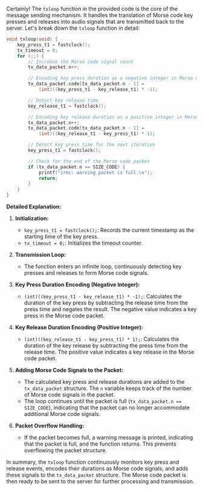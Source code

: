 Certainly! The `txloop` function in the provided code is the core of the message sending mechanism. It handles the translation of Morse code key presses and releases into audio signals that are transmitted back to the server. Let's break down the `txloop` function in detail:

```c
void txloop(void) {
    key_press_t1 = fastclock();
    tx_timeout = 0;
    for (;;) {
        // Increase the Morse code signal count
        tx_data_packet.n++;

        // Encoding key press duration as a negative integer in Morse code packet
        tx_data_packet.code[tx_data_packet.n - 1] =
            (int)((key_press_t1 - key_release_t1) * -1);

        // Detect key release time
        key_release_t1 = fastclock();

        // Encoding key release duration as a positive integer in Morse code packet
        tx_data_packet.n++;
        tx_data_packet.code[tx_data_packet.n - 1] =
            (int)((key_release_t1 - key_press_t1) * 1);

        // Detect key press time for the next iteration
        key_press_t1 = fastclock();

        // Check for the end of the Morse code packet
        if (tx_data_packet.n == SIZE_CODE) {
            printf("irmc: warning packet is full.\n");
            return;
        }
    }
}
```

**Detailed Explanation:**

1. **Initialization:**
   - `key_press_t1 = fastclock();`: Records the current timestamp as the starting time of the key press.
   - `tx_timeout = 0;`: Initializes the timeout counter.

2. **Transmission Loop:**
   - The function enters an infinite loop, continuously detecting key presses and releases to form Morse code signals.

3. **Key Press Duration Encoding (Negative Integer):**
   - `(int)((key_press_t1 - key_release_t1) * -1);`: Calculates the duration of the key press by subtracting the release time from the press time and negates the result. The negative value indicates a key press in the Morse code packet.

4. **Key Release Duration Encoding (Positive Integer):**
   - `(int)((key_release_t1 - key_press_t1) * 1);`: Calculates the duration of the key release by subtracting the press time from the release time. The positive value indicates a key release in the Morse code packet.

5. **Adding Morse Code Signals to the Packet:**
   - The calculated key press and release durations are added to the `tx_data_packet` structure. The `n` variable keeps track of the number of Morse code signals in the packet.
   - The loop continues until the packet is full (`tx_data_packet.n == SIZE_CODE`), indicating that the packet can no longer accommodate additional Morse code signals.

6. **Packet Overflow Handling:**
   - If the packet becomes full, a warning message is printed, indicating that the packet is full, and the function returns. This prevents overflowing the packet structure.

In summary, the `txloop` function continuously monitors key press and release events, encodes their durations as Morse code signals, and adds these signals to the `tx_data_packet` structure. The Morse code packet is then ready to be sent to the server for further processing and transmission.
